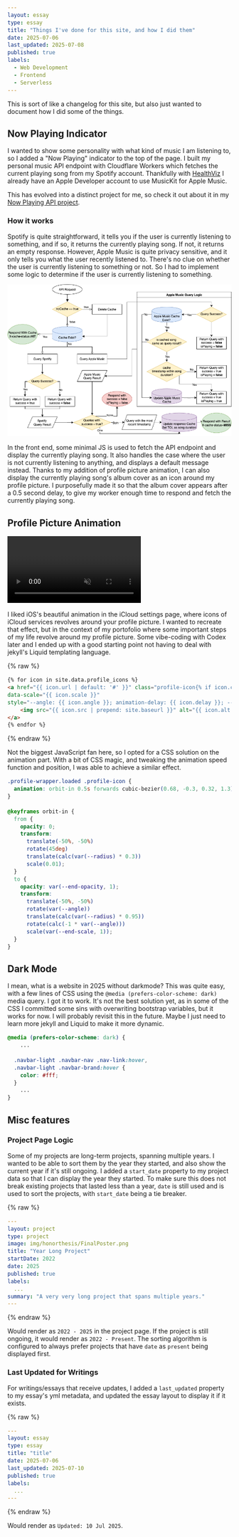 ```yaml
---
layout: essay
type: essay
title: "Things I've done for this site, and how I did them"
date: 2025-07-06
last_updated: 2025-07-08
published: true
labels:
  - Web Development
  - Frontend
  - Serverless
---
```


This is sort of like a changelog for this site, but also just wanted to document how I did some of the things.  

## Now Playing Indicator

I wanted to show some personality with what kind of music I am listening to, so I added a "Now Playing" indicator to the top of the page. I built my personal music API endpoint with Cloudflare Workers which fetches the current playing song from my Spotify account. Thankfully with [HealthViz](/projects/healthviz.html) I already have an Apple Developer account to use MusicKit for Apple Music. 

This has evolved into a distinct project for me, so check it out about it in my [Now Playing API project](/projects/now-playing-indicator.html).

### How it works

Spotify is quite straightforward, it tells you if the user is currently listening to something, and if so, it returns the currently playing song. If not, it returns an empty response. However, Apple Music is quite privacy sensitive, and it only tells you what the user recently listened to. There's no clue on whether the user is currently listening to something or not. So I had to implement some logic to determine if the user is currently listening to something.

<div class="col-12 col-lg-8 mx-auto my-3">
  <img src="/img/now-playing-indicator/api-workflow.png" alt="Now Playing API Logic" class="img-fluid rounded">
</div>

In the front end, some minimal JS is used to fetch the API endpoint and display the currently playing song. It also handles the case where the user is not currently listening to anything, and displays a default message instead. Thanks to my addition of profile picture animation, I can also display the currently playing song's album cover as an icon around my profile picture. I purposefully made it so that the album cover appears after a 0.5 second delay, to give my worker enough time to respond and fetch the currently playing song. 


## Profile Picture Animation

<div class="col-12 col-lg-8 mx-auto my-1">
  <div class="ratio ratio-16x9" style="max-height: 50vh;">
    <video class="rounded" autoplay muted playsinline onended="this.pause();" preload="auto" style="object-fit: contain;">
      <source src="../img/for-this-site/icloud_animation.mp4" type="video/mp4">
      Your browser does not support the video tag.
    </video>
  </div>
</div>

I liked iOS's beautiful animation in the iCloud settings page, where icons of iCloud services revolves around your profile picture. I wanted to recreate that effect, but in the context of my portofolio where some important steps of my life revolve around my profile picture. Some vibe-coding with Codex later and I ended up with a good starting point not having to deal with jekyll's Liquid templating language. 

{% raw %}
```html
{% for icon in site.data.profile_icons %}
<a href="{{ icon.url | default: '#' }}" class="profile-icon{% if icon.circle %} circle{% endif %}"
data-scale="{{ icon.scale }}"
style="--angle: {{ icon.angle }}; animation-delay: {{ icon.delay }}; --end-opacity: {{ icon.opacity | default: 1 }};{% if icon.circle %} --circle-color: {{ icon.circle }};{% endif %}">
    <img src="{{ icon.src | prepend: site.baseurl }}" alt="{{ icon.alt }}">
</a>
{% endfor %}
```
{% endraw %}

Not the biggest JavaScript fan here, so I opted for a CSS solution on the animation part. With a bit of CSS magic, and tweaking the animation speed function and position, I was able to achieve a similar effect.

```css
.profile-wrapper.loaded .profile-icon {
  animation: orbit-in 0.5s forwards cubic-bezier(0.68, -0.3, 0.32, 1.3);
}

@keyframes orbit-in {
  from {
    opacity: 0;
    transform: 
      translate(-50%, -50%) 
      rotate(45deg) 
      translate(calc(var(--radius) * 0.3))
      scale(0.01);
  }
  to {
    opacity: var(--end-opacity, 1);
    transform: 
      translate(-50%, -50%) 
      rotate(var(--angle)) 
      translate(calc(var(--radius) * 0.95)) 
      rotate(calc(-1 * var(--angle)))
      scale(var(--end-scale, 1));
  }
}
```

## Dark Mode

I mean, what is a website in 2025 without darkmode? This was quite easy, with a few lines of CSS using the `@media (prefers-color-scheme: dark)` media query. I got it to work. It's not the best solution yet, as in some of the CSS I committed some sins with overwriting bootstrap variables, but it works for now. I will probably revisit this in the future. Maybe I just need to learn more jekyll and Liquid to make it more dynamic.

```css
@media (prefers-color-scheme: dark) {
    ...

  .navbar-light .navbar-nav .nav-link:hover,
  .navbar-light .navbar-brand:hover {
    color: #fff;
  }
    ...
}
```

## Misc features

### Project Page Logic

Some of my projects are long-term projects, spanning multiple years. I wanted to be able to sort them by the year they started, and also show the current year if it's still ongoing. I added a `start_date` property to my project data so that I can display the year they started. To make sure this does not break existing projects that lasted less than a year, `date` is still used and is used to sort the projects, with `start_date` being a tie breaker. 

{% raw %}
```yml
---
layout: project
type: project
image: img/honorthesis/FinalPoster.png
title: "Year Long Project"
startDate: 2022
date: 2025
published: true
labels:
  ...
summary: "A very very long project that spans multiple years."
---
```
{% endraw %}

Would render as `2022 - 2025` in the project page. If the project is still ongoing, it would render as `2022 - Present`. The sorting algorithm is configured to always prefer projects that have `date` as `present` being displayed first. 

### Last Updated for Writings

For writings/essays that receive updates, I added a `last_updated` property to my essay's yml metadata, and updated the essay layout to display it if it exists.

{% raw %}
```yml
---
layout: essay
type: essay
title: "title"
date: 2025-07-06
last_updated: 2025-07-10
published: true
labels:
  ...
---
```
{% endraw %}

Would render as `Updated: 10 Jul 2025`. 
